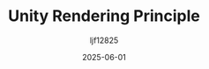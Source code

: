 ﻿---
title: "Unity Rendering Principle"
date: 2025-06-01
categories: [笔记]
tags: [Unity, Render, Graphics]
author: "ljf12825"
summary: Unity Built-int RP, Universal RP/URP, High Definition RP/HDRP, 
---
